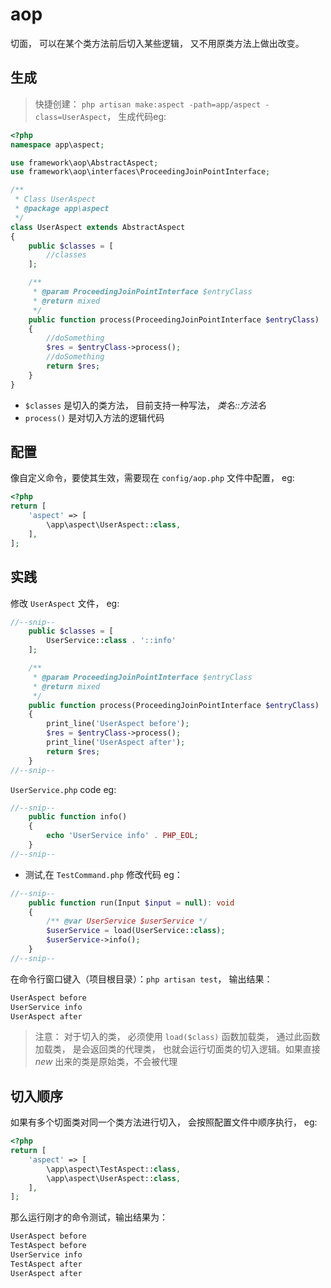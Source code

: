 # aop

切面， 可以在某个类方法前后切入某些逻辑， 又不用原类方法上做出改变。

## 生成

> 快捷创建： `php artisan make:aspect -path=app/aspect -class=UserAspect`， 生成代码eg:

```php
<?php
namespace app\aspect;

use framework\aop\AbstractAspect;
use framework\aop\interfaces\ProceedingJoinPointInterface;

/**
 * Class UserAspect
 * @package app\aspect
 */
class UserAspect extends AbstractAspect
{
    public $classes = [
        //classes
    ];

    /**
     * @param ProceedingJoinPointInterface $entryClass
     * @return mixed
     */
    public function process(ProceedingJoinPointInterface $entryClass)
    {
        //doSomething
        $res = $entryClass->process();
        //doSomething
        return $res;
    }
}
```

- `$classes` 是切入的类方法， 目前支持一种写法， *类名::方法名*
- `process()` 是对切入方法的逻辑代码

## 配置

像自定义命令，要使其生效，需要现在 `config/aop.php` 文件中配置， eg:

```php
<?php
return [
    'aspect' => [
        \app\aspect\UserAspect::class,
    ],
];
```

## 实践

修改 `UserAspect` 文件， eg:

```php
//--snip--
    public $classes = [
        UserService::class . '::info'
    ];

    /**
     * @param ProceedingJoinPointInterface $entryClass
     * @return mixed
     */
    public function process(ProceedingJoinPointInterface $entryClass)
    {
        print_line('UserAspect before');
        $res = $entryClass->process();
        print_line('UserAspect after');
        return $res;
    }
//--snip--
```

`UserService.php` code eg:

```php
//--snip--
    public function info()
    {
        echo 'UserService info' . PHP_EOL;
    }
//--snip--
```

- 测试,在 `TestCommand.php` 修改代码 eg：

```php
//--snip--
    public function run(Input $input = null): void
    {
        /** @var UserService $userService */
        $userService = load(UserService::class);
        $userService->info();
    }
//--snip--
```

在命令行窗口键入（项目根目录）：`php artisan test`， 输出结果：

```txt
UserAspect before 
UserService info
UserAspect after 
```

> 注意： 对于切入的类， 必须使用 `load($class)` 函数加载类， 通过此函数加载类， 是会返回类的代理类， 也就会运行切面类的切入逻辑。如果直接 *new* 出来的类是原始类，不会被代理

## 切入顺序

如果有多个切面类对同一个类方法进行切入， 会按照配置文件中顺序执行， eg:

```php
<?php
return [
    'aspect' => [
        \app\aspect\TestAspect::class,
        \app\aspect\UserAspect::class,
    ],
];
```

那么运行刚才的命令测试，输出结果为：

```txt
UserAspect before 
TestAspect before 
UserService info
TestAspect after 
UserAspect after 
```
